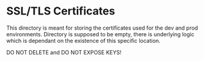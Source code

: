 # SSL/TLS Certificates
This directory is meant for storing the certificates used for the dev and prod environments.
Directory is supposed to be empty, there is underlying logic which is dependant on the existence of this specific location. 

DO NOT DELETE and DO NOT EXPOSE KEYS!